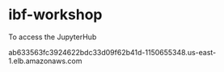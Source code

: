 # ibf-workshop


To access the JupyterHub

ab633563fc3924622bdc33d09f62b41d-1150655348.us-east-1.elb.amazonaws.com


